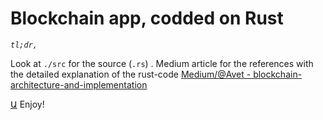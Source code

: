 # Blockchain app, codded on Rust
*`tl;dr,`*

Look at `./src` for the source (`.rs`) .
Medium article for the references with the detailed explanation of the rust-code
[Medium/@Avet - blockchain-architecture-and-implementation](https://medium.com/@avet/blockchain-architecture-and-implementation-4d0236985501)

[Ա](https://khachoyan.com) Enjoy!
